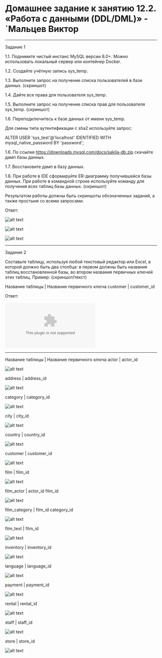 # Домашнее задание к занятию 12.2. «Работа с данными (DDL/DML)» - `Мальцев Виктор

---

Задание 1

1.1. Поднимите чистый инстанс MySQL версии 8.0+. Можно использовать локальный сервер или контейнер Docker.

1.2. Создайте учётную запись sys_temp.

1.3. Выполните запрос на получение списка пользователей в базе данных. (скриншот)

1.4. Дайте все права для пользователя sys_temp.

1.5. Выполните запрос на получение списка прав для пользователя sys_temp. (скриншот)

1.6. Переподключитесь к базе данных от имени sys_temp.

Для смены типа аутентификации с sha2 используйте запрос:

ALTER USER 'sys_test'@'localhost' IDENTIFIED WITH mysql_native_password BY 'password';

1.6. По ссылке https://downloads.mysql.com/docs/sakila-db.zip скачайте дамп базы данных.

1.7. Восстановите дамп в базу данных.

1.8. При работе в IDE сформируйте ER-диаграмму получившейся базы данных. При работе в командной строке используйте команду для получения всех таблиц базы данных. (скриншот)

Результатом работы должны быть скриншоты обозначенных заданий, а также простыня со всеми запросами.


Ответ:

![alt text](https://github.com/vmmaltsev/screenshot2/blob/main/Screenshot_1.png)

![alt text](https://github.com/vmmaltsev/screenshot2/blob/main/Screenshot_2.png)

![alt text](https://github.com/vmmaltsev/screenshot2/blob/main/Screenshot_3.png)

---

Задание 2

Составьте таблицу, используя любой текстовый редактор или Excel, в которой должно быть два столбца: в первом должны быть названия таблиц восстановленной базы, во втором названия первичных ключей этих таблиц. Пример: (скриншот/текст)

Название таблицы | Название первичного ключа
customer         | customer_id


Ответ:

![PrimaryKey.xlsx](https://github.com/vmmaltsev/12.2/blob/main/PrimaryKey.xlsx)



---
Название таблицы | Название первичного ключа
actor            | actor_id

![alt text](https://github.com/vmmaltsev/screenshot2/blob/main/Screenshot_4.png)

address          | address_id

![alt text](https://github.com/vmmaltsev/screenshot2/blob/main/Screenshot_5.png)

category         | category_id

![alt text](https://github.com/vmmaltsev/screenshot2/blob/main/Screenshot_6.png)

city             | city_id

![alt text](https://github.com/vmmaltsev/screenshot2/blob/main/Screenshot_7.png)

country          | country_id

![alt text](https://github.com/vmmaltsev/screenshot2/blob/main/Screenshot_8.png)

customer         | customer_id

![alt text](https://github.com/vmmaltsev/screenshot2/blob/main/Screenshot_9.png)

film             | film_id

![alt text](https://github.com/vmmaltsev/screenshot2/blob/main/Screenshot_10.png)

film_actor       | actor_id
		   film_id

![alt text](https://github.com/vmmaltsev/screenshot2/blob/main/Screenshot_11.png)

film_category    | film_id
                   category_id

![alt text](https://github.com/vmmaltsev/screenshot2/blob/main/Screenshot_12.png)

film_text        | film_id

![alt text](https://github.com/vmmaltsev/screenshot2/blob/main/Screenshot_13.png)

inventory        | inventory_id

![alt text](https://github.com/vmmaltsev/screenshot2/blob/main/Screenshot_14.png)

language         | language_id

![alt text](https://github.com/vmmaltsev/screenshot2/blob/main/Screenshot_15.png)

payment          | payment_id

![alt text](https://github.com/vmmaltsev/screenshot2/blob/main/Screenshot_16.png)

rental           | rental_id

![alt text](https://github.com/vmmaltsev/screenshot2/blob/main/Screenshot_17.png)

staff            | staff_id

![alt text](https://github.com/vmmaltsev/screenshot2/blob/main/Screenshot_18.png)

store            | store_id

![alt text](https://github.com/vmmaltsev/screenshot2/blob/main/Screenshot_19.png)
	
	


